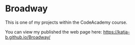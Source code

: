# Broadway 

This is one of my projects within the CodeAcademy course.

You can view my published the web page here: https://katja-b.github.io/Broadway/
